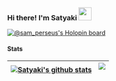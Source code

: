 <h3>Hi there! I'm Satyaki  <img src = "https://raw.githubusercontent.com/MartinHeinz/MartinHeinz/master/wave.gif" width = 30px></h3>

<!--
**SatyakiMandal/SatyakiMandal** is a ✨ _special_ ✨ repository because its `README.md` (this file) appears on your GitHub profile.

Here are some ideas to get you started:

- 🔭 I’m currently working on ...
- 🌱 I’m currently learning ...
- 👯 I’m looking to collaborate on ...
- 🤔 I’m looking for help with ...
- 💬 Ask me about ...
- 📫 How to reach me: ...
- 😄 Pronouns: ...
- ⚡ Fun fact: ...
-->


[![@sam_perseus's Holopin board](https://holopin.io/api/user/board?user=sam_perseus)](https://holopin.io/@sam_perseus)

#### Stats
| <a href="https://github.com/SatyakiMandal/github-readme-stats"><img align="center" src="https://github-readme-stats.vercel.app/api?username=SatyakiMandal&show_icons=true&include_all_commits=true&theme=dark&hide_border=true" alt="Satyaki's github stats" /></a> | <a href="https://github.com/SatyakiMandal/github-readme-stats"><img align="center" src="https://github-readme-stats.vercel.app/api/top-langs/?username=SatyakiMandal&layout=compact&theme=dark&hide_border=true" /></a></p> |
| ------------- | ------------- |





<!--
#### Trophies
[![trophy](https://github-profile-trophy.vercel.app/?username=SatyakiMandal)](https://github.com/SatyakiMandal/github-profile-trophy)

#### Top Repositories
<a href="https://github.com/anuraghazra/github-readme-stats">
  <img align="center" src="https://github-readme-stats.vercel.app/api/pin/?username=anuraghazra&repo=github-readme-stats&theme=buefy" />
</a>
<a href="https://github.com/anuraghazra/anuraghazra.github.io">
  <img align="center" src="https://github-readme-stats.vercel.app/api/pin/?username=anuraghazra&repo=anuraghazra.github.io&theme=buefy" />
</a>

<br />
<br />

<a href="https://twitter.com/anuraghazru">
  <img align="right" alt="Anurag Hazra | Twitter" width="21px" src="https://raw.githubusercontent.com/anuraghazra/anuraghazra/master/assets/twitter.svg" />
</a>
<a href="https://codesandbox.io/u/anuraghazra">
  <img align="right" alt="Anurag Hazra | CodeSandbox" width="20px" src="https://raw.githubusercontent.com/anuraghazra/anuraghazra/master/assets/codesandbox.svg" />
</a>
-->
